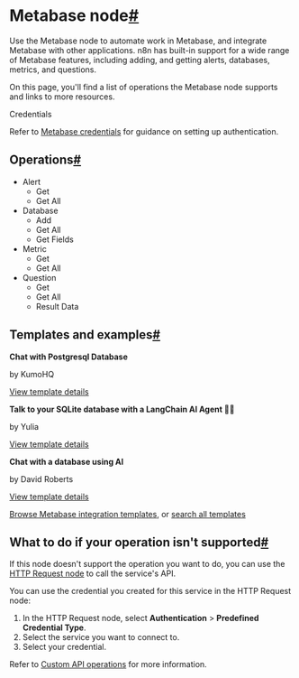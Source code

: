 [](https://github.com/n8n-io/n8n-docs/edit/main/docs/integrations/builtin/app-nodes/n8n-nodes-base.metabase.md "Edit this page")

# Metabase node[#](#metabase-node "Permanent link")

Use the Metabase node to automate work in Metabase, and integrate Metabase with other applications. n8n has built-in support for a wide range of Metabase features, including adding, and getting alerts, databases, metrics, and questions.

On this page, you'll find a list of operations the Metabase node supports and links to more resources.

Credentials

Refer to [Metabase credentials](../../credentials/metabase/) for guidance on setting up authentication.

## Operations[#](#operations "Permanent link")

*   Alert
    *   Get
    *   Get All
*   Database
    *   Add
    *   Get All
    *   Get Fields
*   Metric
    *   Get
    *   Get All
*   Question
    *   Get
    *   Get All
    *   Result Data

## Templates and examples[#](#templates-and-examples "Permanent link")

**Chat with Postgresql Database**

by KumoHQ

[View template details](https://n8n.io/workflows/2859-chat-with-postgresql-database/)

**Talk to your SQLite database with a LangChain AI Agent 🧠💬**

by Yulia

[View template details](https://n8n.io/workflows/2292-talk-to-your-sqlite-database-with-a-langchain-ai-agent/)

**Chat with a database using AI**

by David Roberts

[View template details](https://n8n.io/workflows/2090-chat-with-a-database-using-ai/)

[Browse Metabase integration templates](https://n8n.io/integrations/metabase/), or [search all templates](https://n8n.io/workflows/)

## What to do if your operation isn't supported[#](#what-to-do-if-your-operation-isnt-supported "Permanent link")

If this node doesn't support the operation you want to do, you can use the [HTTP Request node](../../core-nodes/n8n-nodes-base.httprequest/) to call the service's API.

You can use the credential you created for this service in the HTTP Request node:

1.  In the HTTP Request node, select **Authentication** > **Predefined Credential Type**.
2.  Select the service you want to connect to.
3.  Select your credential.

Refer to [Custom API operations](../../../custom-operations/) for more information.